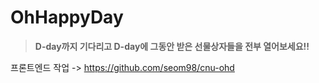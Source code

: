 # OhHappyDay

> **D-day까지 기다리고 D-day에 그동안 받은 선물상자들을 전부 열어보세요!!**


프론트엔드 작업 -> https://github.com/seom98/cnu-ohd


